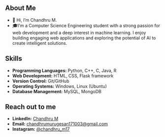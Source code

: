 ## About Me

- 👋 Hi, I’m Chandhru M. 
- 🎓I'm a Computer Science Engineering student with a strong passion for web development and a deep interest in machine learning. I enjoy building engaging web applications and exploring the potential of AI to create intelligent solutions.

## Skills

- **Programming Languages:** Python, C++, C, Java, R
- **Web Development:** HTML, CSS, Flask framework
- **Version Control:** Git/GitHub
- **Operating Systems:** Windows, Linux (Ubuntu)
- **Database Management:** MySQL, MongoDB

## Reach out to me

- **LinkedIn:** [Chandhru M](https://www.linkedin.com/in/chandhrum/)
- **Email:** chandhrumurugesan171003@gmail.com
- **Instagram:** [@chandhru_m17](https://www.instagram.com/chandhru_m17/)
